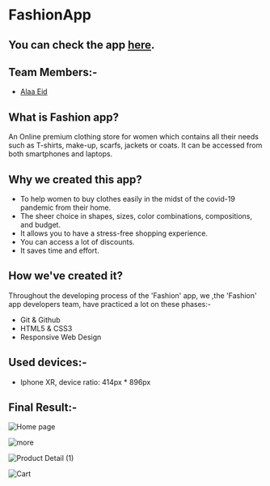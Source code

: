 # FashionApp

## You can check the app [here](https://gsg-cf05.github.io/FashionApp-team3/).


## Team Members:-

- [Alaa Eid](https://github.com/AlaaEid-1) 

## What is Fashion app?

An Online premium clothing store for women which contains all their needs such as T-shirts, make-up, scarfs, jackets or coats. It can be accessed from both smartphones and laptops.
## Why we created this app?

- To help women to buy clothes easily in the midst of the covid-19 pandemic from their home. 
- The sheer choice in shapes, sizes, color combinations, compositions, and budget.
- It allows you to have a stress-free shopping experience.
- You can access a lot of discounts.
- It saves time and effort.

  

## How we've created it?

Throughout the developing process of the 'Fashion' app, we ,the 'Fashion' app developers team, have practiced a lot on these phases:-

- Git & Github
- HTML5 & CSS3
- Responsive Web Design

## Used devices:-

- Iphone XR, device ratio: 414px \* 896px

## Final Result:-

![Home page](https://user-images.githubusercontent.com/47992412/153046760-94b7859f-f339-4023-9cf1-df1048b00751.png)

![more](https://user-images.githubusercontent.com/47992412/153046814-a2812a9f-1b7b-4b12-ae1a-8e24b0e3821a.png)

![Product Detail (1)](https://user-images.githubusercontent.com/47992412/153046853-13969d33-228d-4064-915c-3ddadedc1395.png)

![Cart](https://user-images.githubusercontent.com/47992412/153046877-46613764-cdaa-4488-8b15-d3d64c846807.png)

